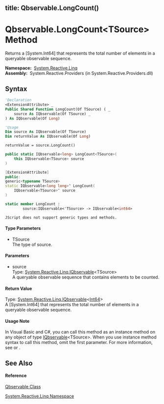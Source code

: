 title: Qbservable.LongCount<TSource>()
---
# Qbservable.LongCount\<TSource\> Method

Returns a \[System.Int64\] that represents the total number of elements in a queryable observable sequence.

**Namespace:**  [System.Reactive.Linq](System.Reactive.Linq\System.Reactive.Linq.md)  
**Assembly:**  System.Reactive.Providers (in System.Reactive.Providers.dll)

## Syntax

```vb
'Declaration
<ExtensionAttribute> _
Public Shared Function LongCount(Of TSource) ( _
    source As IQbservable(Of TSource) _
) As IQbservable(Of Long)
```

```vb
'Usage
Dim source As IQbservable(Of TSource)
Dim returnValue As IQbservable(Of Long)

returnValue = source.LongCount()
```

```csharp
public static IQbservable<long> LongCount<TSource>(
    this IQbservable<TSource> source
)
```

```c++
[ExtensionAttribute]
public:
generic<typename TSource>
static IQbservable<long long>^ LongCount(
    IQbservable<TSource>^ source
)
```

```fsharp
static member LongCount : 
        source:IQbservable<'TSource> -> IQbservable<int64> 
```

```jscript
JScript does not support generic types and methods.
```

#### Type Parameters

- TSource  
  The type of source.

#### Parameters

- source  
  Type: [System.Reactive.Linq.IQbservable](IQbservable\IQbservable(TSource).md)\<TSource\>  
  A queryable observable sequence that contains elements to be counted.

#### Return Value

Type: [System.Reactive.Linq.IQbservable](IQbservable\IQbservable(TSource).md)\<[Int64](https://msdn.microsoft.com/en-us/library/6yy583ek)\>  
A \[System.Int64\] that represents the total number of elements in a queryable observable sequence.

#### Usage Note

In Visual Basic and C\#, you can call this method as an instance method on any object of type [IQbservable](IQbservable\IQbservable(TSource).md)\<TSource\>. When you use instance method syntax to call this method, omit the first parameter. For more information, see [](https://msdn.microsoft.com/en-us/library/Bb384936) or [](https://msdn.microsoft.com/en-us/library/Bb383977).

## See Also

#### Reference

[Qbservable Class](Qbservable\Qbservable.md)

[System.Reactive.Linq Namespace](System.Reactive.Linq\System.Reactive.Linq.md)








